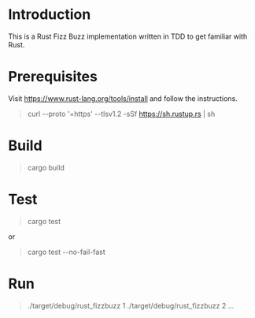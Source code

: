 # Introduction
This is a Rust Fizz Buzz implementation written in TDD to get familiar
with Rust.

# Prerequisites
Visit https://www.rust-lang.org/tools/install and follow the
instructions.

  > curl --proto '=https' --tlsv1.2 -sSf https://sh.rustup.rs | sh

# Build
  > cargo build

# Test
  > cargo test

or

  > cargo test --no-fail-fast

# Run
  > ./target/debug/rust_fizzbuzz 1
  > ./target/debug/rust_fizzbuzz 2
  ...

